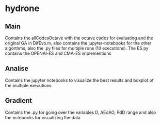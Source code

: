 # hydrone

## Main
Contains the allCodesOctave with the octave codes for evaluating and the original GA in DifEvo.m, also contains the jupyter-notebooks for the other algorthms, also the .py files for multiple runs (10 executions).
The ES.py contains the OPENAI-ES and CMA-ES implementions

## Analise
Contains the jupyter notebooks to visualize the best results and boxplot of the multiple executions

## Gradient
Contains the .py for going over the variables D, AEdAO, PdD range and also the notebooks for visualizing the data
